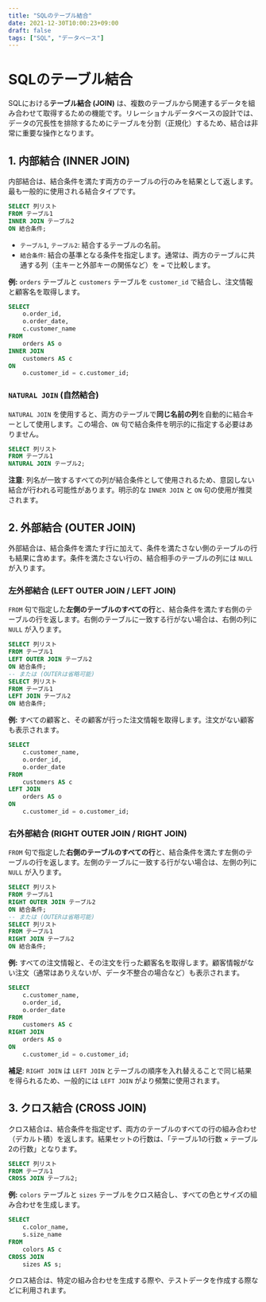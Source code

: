 ```yaml
---
title: "SQLのテーブル結合"
date: 2021-12-30T10:00:23+09:00
draft: false
tags: ["SQL", "データベース"] 
---
```

<!--more-->
# SQLのテーブル結合

SQLにおける**テーブル結合 (JOIN)** は、複数のテーブルから関連するデータを組み合わせて取得するための機能です。リレーショナルデータベースの設計では、データの冗長性を排除するためにテーブルを分割（正規化）するため、結合は非常に重要な操作となります。

## 1. 内部結合 (INNER JOIN)

内部結合は、結合条件を満たす両方のテーブルの行のみを結果として返します。最も一般的に使用される結合タイプです。

```sql
SELECT 列リスト
FROM テーブル1
INNER JOIN テーブル2
ON 結合条件;
```
-   `テーブル1`, `テーブル2`: 結合するテーブルの名前。
-   `結合条件`: 結合の基準となる条件を指定します。通常は、両方のテーブルに共通する列（主キーと外部キーの関係など）を `=` で比較します。

**例:**
`orders` テーブルと `customers` テーブルを `customer_id` で結合し、注文情報と顧客名を取得します。
```sql
SELECT
    o.order_id,
    o.order_date,
    c.customer_name
FROM
    orders AS o
INNER JOIN
    customers AS c
ON
    o.customer_id = c.customer_id;
```

### `NATURAL JOIN` (自然結合)

`NATURAL JOIN` を使用すると、両方のテーブルで**同じ名前の列**を自動的に結合キーとして使用します。この場合、`ON` 句で結合条件を明示的に指定する必要はありません。

```sql
SELECT 列リスト
FROM テーブル1
NATURAL JOIN テーブル2;
```
**注意**: 列名が一致するすべての列が結合条件として使用されるため、意図しない結合が行われる可能性があります。明示的な `INNER JOIN` と `ON` 句の使用が推奨されます。

## 2. 外部結合 (OUTER JOIN)

外部結合は、結合条件を満たす行に加えて、条件を満たさない側のテーブルの行も結果に含めます。条件を満たさない行の、結合相手のテーブルの列には `NULL` が入ります。

### 左外部結合 (LEFT OUTER JOIN / LEFT JOIN)

`FROM` 句で指定した**左側のテーブルのすべての行**と、結合条件を満たす右側のテーブルの行を返します。右側のテーブルに一致する行がない場合は、右側の列に `NULL` が入ります。

```sql
SELECT 列リスト
FROM テーブル1
LEFT OUTER JOIN テーブル2
ON 結合条件;
-- または (OUTERは省略可能)
SELECT 列リスト
FROM テーブル1
LEFT JOIN テーブル2
ON 結合条件;
```
**例:**
すべての顧客と、その顧客が行った注文情報を取得します。注文がない顧客も表示されます。
```sql
SELECT
    c.customer_name,
    o.order_id,
    o.order_date
FROM
    customers AS c
LEFT JOIN
    orders AS o
ON
    c.customer_id = o.customer_id;
```

### 右外部結合 (RIGHT OUTER JOIN / RIGHT JOIN)

`FROM` 句で指定した**右側のテーブルのすべての行**と、結合条件を満たす左側のテーブルの行を返します。左側のテーブルに一致する行がない場合は、左側の列に `NULL` が入ります。

```sql
SELECT 列リスト
FROM テーブル1
RIGHT OUTER JOIN テーブル2
ON 結合条件;
-- または (OUTERは省略可能)
SELECT 列リスト
FROM テーブル1
RIGHT JOIN テーブル2
ON 結合条件;
```
**例:**
すべての注文情報と、その注文を行った顧客名を取得します。顧客情報がない注文（通常はありえないが、データ不整合の場合など）も表示されます。
```sql
SELECT
    c.customer_name,
    o.order_id,
    o.order_date
FROM
    customers AS c
RIGHT JOIN
    orders AS o
ON
    c.customer_id = o.customer_id;
```
**補足**: `RIGHT JOIN` は `LEFT JOIN` とテーブルの順序を入れ替えることで同じ結果を得られるため、一般的には `LEFT JOIN` がより頻繁に使用されます。

## 3. クロス結合 (CROSS JOIN)

クロス結合は、結合条件を指定せず、両方のテーブルのすべての行の組み合わせ（デカルト積）を返します。結果セットの行数は、「テーブル1の行数 × テーブル2の行数」となります。

```sql
SELECT 列リスト
FROM テーブル1
CROSS JOIN テーブル2;
```
**例:**
`colors` テーブルと `sizes` テーブルをクロス結合し、すべての色とサイズの組み合わせを生成します。
```sql
SELECT
    c.color_name,
    s.size_name
FROM
    colors AS c
CROSS JOIN
    sizes AS s;
```
クロス結合は、特定の組み合わせを生成する際や、テストデータを作成する際などに利用されます。